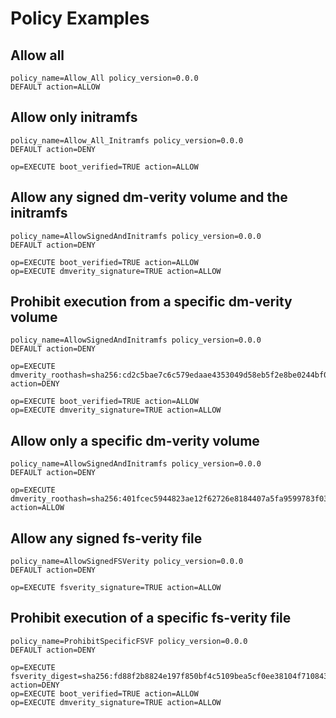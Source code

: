 # Policy Examples

## Allow all

```
policy_name=Allow_All policy_version=0.0.0
DEFAULT action=ALLOW
```

## Allow only initramfs

```
policy_name=Allow_All_Initramfs policy_version=0.0.0
DEFAULT action=DENY

op=EXECUTE boot_verified=TRUE action=ALLOW
```

## Allow any signed dm-verity volume and the initramfs

```
policy_name=AllowSignedAndInitramfs policy_version=0.0.0
DEFAULT action=DENY

op=EXECUTE boot_verified=TRUE action=ALLOW
op=EXECUTE dmverity_signature=TRUE action=ALLOW
```

## Prohibit execution from a specific dm-verity volume

```
policy_name=AllowSignedAndInitramfs policy_version=0.0.0
DEFAULT action=DENY

op=EXECUTE dmverity_roothash=sha256:cd2c5bae7c6c579edaae4353049d58eb5f2e8be0244bf05345bc8e5ed257baff action=DENY

op=EXECUTE boot_verified=TRUE action=ALLOW
op=EXECUTE dmverity_signature=TRUE action=ALLOW
```

## Allow only a specific dm-verity volume

```
policy_name=AllowSignedAndInitramfs policy_version=0.0.0
DEFAULT action=DENY

op=EXECUTE dmverity_roothash=sha256:401fcec5944823ae12f62726e8184407a5fa9599783f030dec146938 action=ALLOW
```

## Allow any signed fs-verity file

```
policy_name=AllowSignedFSVerity policy_version=0.0.0
DEFAULT action=DENY

op=EXECUTE fsverity_signature=TRUE action=ALLOW
```

## Prohibit execution of a specific fs-verity file

```
policy_name=ProhibitSpecificFSVF policy_version=0.0.0
DEFAULT action=DENY

op=EXECUTE fsverity_digest=sha256:fd88f2b8824e197f850bf4c5109bea5cf0ee38104f710843bb72da796ba5af9e action=DENY
op=EXECUTE boot_verified=TRUE action=ALLOW
op=EXECUTE dmverity_signature=TRUE action=ALLOW
```
